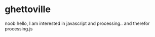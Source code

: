 ghettoville
===========

noob
hello, I am interested in javascript and processing.. and therefor processing.js
